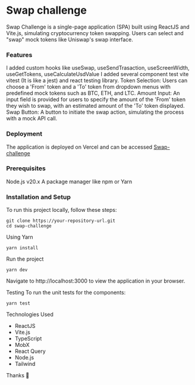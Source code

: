 # Swap challenge

Swap Challenge is a single-page application (SPA) built using ReactJS and Vite.js, simulating cryptocurrency token swapping. Users can select and "swap" mock tokens like Uniswap's swap interface.

### Features

I added custom hooks like useSwap, useSendTrasaction, useScreenWidth, useGetTokens, useCalculateUsdValue
I added several component test vite vitest (It is like a jest) and react testing library.
Token Selection: Users can choose a 'From' token and a 'To' token from dropdown menus with predefined mock tokens such as BTC, ETH, and LTC.
Amount Input: An input field is provided for users to specify the amount of the 'From' token they wish to swap, with an estimated amount of the 'To' token displayed.
Swap Button: A button to initiate the swap action, simulating the process with a mock API call.

### Deployment
The application is deployed on Vercel and can be accessed [Swap-challenge](https://swap-challenge.vercel.app/) 

### Prerequisites
Node.js v20.x
A package manager like npm or Yarn

### Installation and Setup
To run this project locally, follow these steps:

```
git clone https://your-repository-url.git
cd swap-challenge
```

Using Yarn
```
yarn install
```

Run the project
```
yarn dev
```

Navigate to http://localhost:3000 to view the application in your browser.

Testing
To run the unit tests for the components:
```
yarn test
```

Technologies Used
- ReactJS
- Vite.js
- TypeScript
- MobX
- React Query
- Node.js
- Tailwind

Thanks 🚀

